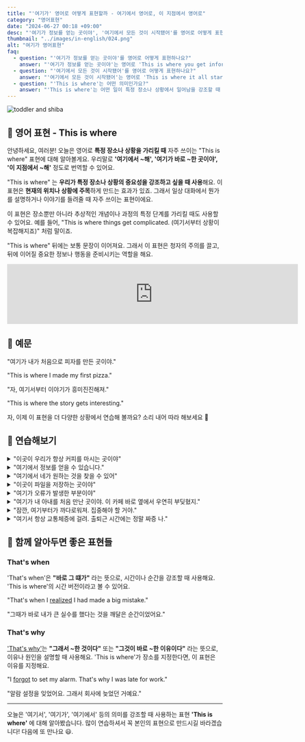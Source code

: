 ```yaml
---
title: "'여기가' 영어로 어떻게 표현할까 - 여기에서 영어로, 이 지점에서 영어로"
category: "영어표현"
date: "2024-06-27 00:18 +09:00"
desc: "'여기가 정보를 얻는 곳이야', '여기에서 모든 것이 시작됐어'를 영어로 어떻게 표현하면 좋을까요? '여기가 우리가 처음 만난 곳이야', '여기서 모든 것이 시작됐어' 등을 영어로 표현하는 법을 배워봅시다. 다양한 예문을 통해서 연습하고 본인의 표현으로 만들어 보세요."
thumbnail: "../images/in-english/024.png"
alt: "여기가 영어표현"
faq:
  - question: "'여기가 정보를 얻는 곳이야'를 영어로 어떻게 표현하나요?"
    answer: "'여기가 정보를 얻는 곳이야'는 영어로 'This is where you get information'으로 표현할 수 있습니다. 이 표현은 특정 장소에서 어떤 일이 일어남을 강조할 때 사용됩니다."
  - question: "'여기에서 모든 것이 시작됐어'를 영어로 어떻게 표현하나요?"
    answer: "'여기에서 모든 것이 시작됐어'는 영어로 'This is where it all started'로 표현할 수 있습니다. 이 표현은 특정 장소나 상황에서 중요한 일이 시작됨을 강조할 때 사용됩니다."
  - question: "'This is where'는 어떤 의미인가요?"
    answer: "'This is where'는 어떤 일이 특정 장소나 상황에서 일어남을 강조할 때 사용되는 표현입니다. 사건이나 행동이 일어나는 지점을 정확히 지적하는 느낌을 담고 있어서 상황을 명확히 설명할 때 매우 유용합니다."
---
```


![toddler and shiba](../images/in-english/024-1.avif)

## 🌟 영어 표현 - This is where

안녕하세요, 여러분! 오늘은 영어로 **특정 장소나 상황을 가리킬 때** 자주 쓰이는 "This is where" 표현에 대해 알아볼게요. 우리말로 **'여기에서 ~해', '여기가 바로 ~한 곳이야', '이 지점에서 ~해'** 정도로 번역할 수 있어요.

"This is where" 는 **우리가 특정 장소나 상황의 중요성을 강조하고 싶을 때 사용**해요. 이 표현은 **현재의 위치나 상황에 주목**하게 만드는 효과가 있죠. 그래서 일상 대화에서 뭔가를 설명하거나 이야기를 들려줄 때 자주 쓰이는 표현이에요.

이 표현은 장소뿐만 아니라 추상적인 개념이나 과정의 특정 단계를 가리킬 때도 사용할 수 있어요. 예를 들어, "This is where things get complicated. (여기서부터 상황이 복잡해지죠)" 처럼 말이죠.

"This is where" 뒤에는 보통 문장이 이어져요. 그래서 이 표현은 청자의 주의를 끌고, 뒤에 이어질 중요한 정보나 행동을 준비시키는 역할을 해요.

<iframe src="https://ads-partners.coupang.com/widgets.html?id=819055&template=carousel&trackingCode=AF7855282&subId=&width=680&height=140&tsource=" width="680" height="140" frameborder="0" scrolling="no" referrerpolicy="unsafe-url" browsingtopics></iframe>

## 📖 예문

"여기가 내가 처음으로 피자를 만든 곳이야."

"This is where I made my first pizza."

"자, 여기서부터 이야기가 흥미진진해져."

"This is where the story gets interesting."

자, 이제 이 표현을 더 다양한 상황에서 연습해 볼까요? 소리 내어 따라 해보세요 🚀

## 💬 연습해보기

<details>
<summary>"이곳이 우리가 항상 커피를 마시는 곳이야"</summary>
<span>"This is where we always get coffee."</span>
</details>

<details>
<summary>"여기에서 정보를 얻을 수 있습니다."</summary>
<span>"This is where you get the information from."</span>
</details>

<details>
<summary>"여기에서 네가 원하는 것을 찾을 수 있어"</summary>
<span>"This is where you can find what you need."</span>
</details>

<details>
<summary>"이곳이 파일을 저장하는 곳이야"</summary>
<span>"This is where you save the files."</span>
</details>

<details>
<summary>"여기가 오류가 발생한 부분이야"</summary>
<span>"This is where the error occurred."</span>
</details>

<details>
<summary>"여기가 내 아내를 처음 만난 곳이야. 이 카페 바로 옆에서 우연히 부딪혔지."</summary>
<span>"This is where I first met my wife. We bumped into each other right by this coffee shop."</span>
</details>

<details>
<summary>"잠깐, 여기부터가 까다로워져. 집중해야 할 거야."</summary>
<span>"Hang on, this is where things get tricky. You'll need to <a href="/blog/소금-양에-신경써야해-영어표현/">pay close attention.</a>"</span>
</details>

<details>
<summary>"여기서 항상 교통체증에 걸려. 출퇴근 시간에는 정말 짜증 나."</summary>
<span>"This is where I always get stuck in traffic. It's such a pain during rush hour."</span>
</details>

## 🤝 함께 알아두면 좋은 표현들

### That's when

'That's when'은 **"바로 그 떄가"** 라는 뜻으로, 시간이나 순간을 강조할 때 사용해요. 'This is where'의 시간 버전이라고 볼 수 있어요.

"That's when I [realized](/blog/in-english/166.realize/) I had made a big mistake."

"그때가 바로 내가 큰 실수를 했다는 것을 깨달은 순간이었어요."

### That's why

['That's why'](/blog/in-english/116.that-is-why/)는 **"그래서 ~한 것이다"** 또는 **"그것이 바로 ~한 이유이다"** 라는 뜻으로, 이유나 원인을 설명할 때 사용해요. 'This is where'가 장소를 지정한다면, 이 표현은 이유를 지정해요.

"I [forgot](/blog/in-english/023.forget/) to set my alarm. That's why I was late for work."

"알람 설정을 잊었어요. 그래서 회사에 늦었던 거예요."

---

오늘은 '여기서', '여기가', '여기에서' 등의 의미를 강조할 때 사용하는 표현 **'This is where'** 에 대해 알아봤습니다. 많이 연습하셔서 꼭 본인의 표현으로 만드시길 바라겠습니다! 다음에 또 만나요 😃.
